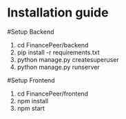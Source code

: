 # Installation guide



#Setup Backend
1. cd FinancePeer/backend
2. pip install -r requirements.txt
3. python manage.py createsuperuser
4.  python manage.py runserver

#Setup Frontend

1. cd FinancePeer/frontend
2. npm install
3. npm start
